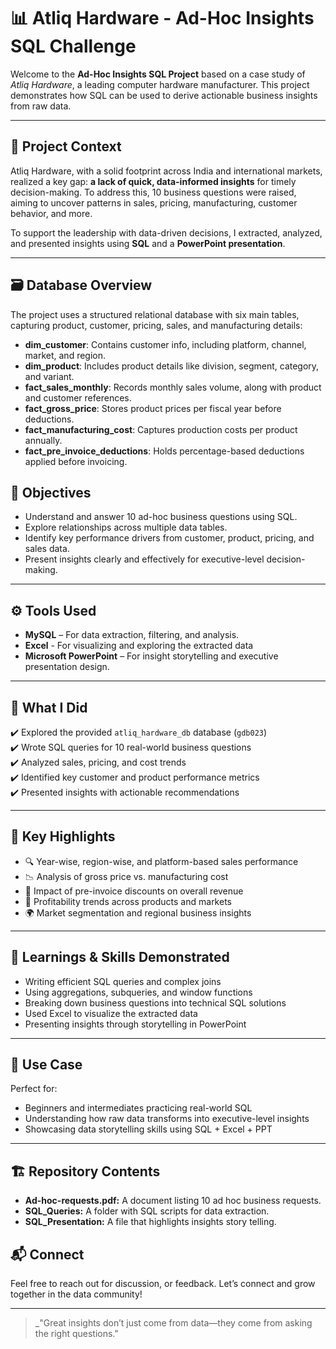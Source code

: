 # 📊 Atliq Hardware - Ad-Hoc Insights SQL Challenge

Welcome to the **Ad-Hoc Insights SQL Project** based on a case study of *Atliq Hardware*, a leading computer hardware manufacturer. This project demonstrates how SQL can be used to derive actionable business insights from raw data.

---

## 🧩 Project Context

Atliq Hardware, with a solid footprint across India and international markets, realized a key gap: **a lack of quick, data-informed insights** for timely decision-making. To address this, 10 business questions were raised, aiming to uncover patterns in sales, pricing, manufacturing, customer behavior, and more.

To support the leadership with data-driven decisions, I extracted, analyzed, and presented insights using **SQL** and a **PowerPoint presentation**.

---
## 🗃️ Database Overview

The project uses a structured relational database with six main tables, capturing product, customer, pricing, sales, and manufacturing details:

- **dim_customer**: Contains customer info, including platform, channel, market, and region.
- **dim_product**: Includes product details like division, segment, category, and variant.
- **fact_sales_monthly**: Records monthly sales volume, along with product and customer references.
- **fact_gross_price**: Stores product prices per fiscal year before deductions.
- **fact_manufacturing_cost**: Captures production costs per product annually.
- **fact_pre_invoice_deductions**: Holds percentage-based deductions applied before invoicing.

## 🎯 Objectives

- Understand and answer 10 ad-hoc business questions using SQL.
- Explore relationships across multiple data tables.
- Identify key performance drivers from customer, product, pricing, and sales data.
- Present insights clearly and effectively for executive-level decision-making.

---

## ⚙️ Tools Used

- **MySQL** – For data extraction, filtering, and analysis.
- **Excel** - For visualizing and exploring the extracted data
- **Microsoft PowerPoint** – For insight storytelling and executive presentation design.
---

## 🧠 What I Did

✔️ Explored the provided `atliq_hardware_db` database (`gdb023`)  
✔️ Wrote SQL queries for 10 real-world business questions  
✔️ Analyzed sales, pricing, and cost trends  
✔️ Identified key customer and product performance metrics   
✔️ Presented insights with actionable recommendations  

---
## 📌 Key Highlights

- 🔍 Year-wise, region-wise, and platform-based sales performance
- 📉 Analysis of gross price vs. manufacturing cost
- 🧾 Impact of pre-invoice discounts on overall revenue
- 🧮 Profitability trends across products and markets
- 🌍 Market segmentation and regional business insights

---
## 🧠 Learnings & Skills Demonstrated

- Writing efficient SQL queries and complex joins  
- Using aggregations, subqueries, and window functions  
- Breaking down business questions into technical SQL solutions
- Used Excel to visualize the extracted data  
- Presenting insights through storytelling in PowerPoint  

---
## 🚀 Use Case

Perfect for:

- Beginners and intermediates practicing real-world SQL  
- Understanding how raw data transforms into executive-level insights  
- Showcasing data storytelling skills using  SQL + Excel + PPT

---

## 🏗️ Repository Contents
- **Ad-hoc-requests.pdf:** A document listing 10 ad hoc business requests.
- **SQL_Queries:** A folder with SQL scripts for data extraction.
- **SQL_Presentation:** A file that highlights insights story telling.
## 📬 Connect

Feel free to reach out for  discussion, or feedback. Let’s connect and grow together in the data community!

---
> _"Great insights don’t just come from data—they come from asking the right questions."
